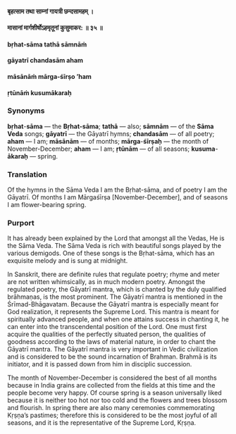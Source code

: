#### बृहत्साम तथा साम्नां गायत्री छन्दसामहम् ।
#### मासानां मार्गशीर्षोऽहमृतूनां कुसुमाकर: ॥ ३५ ॥

#### bṛhat-sāma tathā sāmnāṁ
#### gāyatrī chandasām aham
#### māsānāṁ mārga-śīrṣo ’ham
#### ṛtūnāṁ kusumākaraḥ

### Synonyms

**bṛhat**-**sāma** — the **Bṛhat-sāma**; **tathā** — also; **sāmnām** — of the **Sāma Veda** songs; **gāyatrī** — the Gāyatrī hymns; **chandasām** — of all poetry; **aham** — I am; **māsānām** — of months; **mārga**-**śīrṣaḥ** — the month of November-December; **aham** — I am; **ṛtūnām** — of all seasons; **kusuma**-**ākaraḥ** — spring.

### Translation

Of the hymns in the Sāma Veda I am the Bṛhat-sāma, and of poetry I am the Gāyatrī. Of months I am Mārgaśīrṣa [November-December], and of seasons I am flower-bearing spring.

### Purport

It has already been explained by the Lord that amongst all the Vedas, He is the Sāma Veda. The Sāma Veda is rich with beautiful songs played by the various demigods. One of these songs is the Bṛhat-sāma, which has an exquisite melody and is sung at midnight.

In Sanskrit, there are definite rules that regulate poetry; rhyme and meter are not written whimsically, as in much modern poetry. Amongst the regulated poetry, the Gāyatrī mantra, which is chanted by the duly qualified brāhmaṇas, is the most prominent. The Gāyatrī mantra is mentioned in the Śrīmad-Bhāgavatam. Because the Gāyatrī mantra is especially meant for God realization, it represents the Supreme Lord. This mantra is meant for spiritually advanced people, and when one attains success in chanting it, he can enter into the transcendental position of the Lord. One must first acquire the qualities of the perfectly situated person, the qualities of goodness according to the laws of material nature, in order to chant the Gāyatrī mantra. The Gāyatrī mantra is very important in Vedic civilization and is considered to be the sound incarnation of Brahman. Brahmā is its initiator, and it is passed down from him in disciplic succession.

The month of November-December is considered the best of all months because in India grains are collected from the fields at this time and the people become very happy. Of course spring is a season universally liked because it is neither too hot nor too cold and the flowers and trees blossom and flourish. In spring there are also many ceremonies commemorating Kṛṣṇa’s pastimes; therefore this is considered to be the most joyful of all seasons, and it is the representative of the Supreme Lord, Kṛṣṇa.